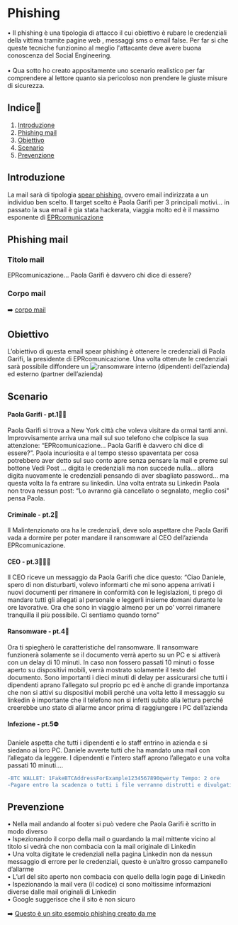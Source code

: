 # **Phishing**
• Il phishing è una tipologia di attacco il cui obiettivo è rubare le credenziali della vittima tramite pagine web , messaggi sms o email false. Per far si che queste 
tecniche funzionino al meglio l'attacante deve avere buona conoscenza del Social Engineering.<br>
<br>• Qua sotto ho creato appositamente uno scenario realistico per far comprendere al lettore quanto sia pericoloso non prendere le giuste misure di sicurezza.

## **Indice**📘
1. [Introduzione](#introduzione)
2. [Phishing mail](#)
3. [Obiettivo](#)
4. [Scenario](#)
5. [Prevenzione](#)

## **Introduzione**
La mail sarà di tipologia [spear phishing](https://www.ibm.com/it-it/topics/spear-phishing), ovvero email indirizzata a un individuo ben scelto.
Il target scelto è Paola Garifi per 3 principali motivi… in passato la sua email è gia stata
hackerata, viaggia molto ed è il massimo esponente di [EPRcomunicazione](https://eprcomunicazione.it/)

## **Phishing mail**
### **Titolo mail**
EPRcomunicazione… Paola Garifi è davvero chi dice di essere?

### **Corpo mail**
➡️ [corpo mail](https://github.com/OctavianIT/Octavian_Ceresau_Phishing/blob/main/Octavian_Ceresau_Phishing/FotoVarie/Arial.png)

## **Obiettivo**
L’obiettivo di questa email spear phishing è ottenere le credenziali di Paola Garifi, la
presidente di EPRcomunicazione. Una volta ottenute le credenziali sarà possibile diffondere
un ![ransomware](https://www.ibm.com/it-it/topics/ransomware) interno (dipendenti dell’azienda) ed esterno (partner dell’azienda)

## **Scenario**
#### **Paola Garifi - pt.1**👩🏻
Paola Garifi si trova a New York città che voleva visitare da ormai tanti anni.
Improvvisamente arriva una mail sul suo telefono che colpisce la sua attenzione:
“EPRcomunicazione… Paola Garifi è davvero chi dice di essere?”. Paola incuriosita e al
tempo stesso spaventata per cosa potrebbero aver detto sul suo conto apre senza pensare
la mail e preme sul bottone Vedi Post … digita le credenziali ma non succede nulla… allora
digita nuovamente le credenziali pensando di aver sbagliato password… ma questa volta la
fa entrare su linkedin. Una volta entrata su Linkedin Paola non trova nessun post: “Lo
avranno già cancellato o segnalato, meglio così" pensa Paola.

#### **Criminale - pt.2**👤
Il Malintenzionato ora ha le credenziali, deve solo aspettare che Paola Garifi vada a dormire
per poter mandare il ransomware al CEO dell’azienda EPRcomunicazione.

#### **CEO - pt.3**🧑🏼‍💼
Il CEO riceve un messaggio da Paola Garifi che dice questo:
“Ciao Daniele, spero di non disturbarti, volevo informarti che mi sono appena arrivati i nuovi
documenti per rimanere in conformità con le legislazioni, ti prego di mandare tutti gli allegati
al personale e leggerli insieme domani durante le ore lavorative.
Ora che sono in viaggio almeno per un po’ vorrei rimanere tranquilla il più possibile.
Ci sentiamo quando torno”

#### **Ransomware - pt.4**👾
Ora ti spiegherò le caratteristiche del ransomware.
Il ransomware funzionerà solamente se il documento verrà aperto su un PC e si attiverà con
un delay di 10 minuti.
In caso non fossero passati 10 minuti o fosse aperto su dispositivi mobili, verrà mostrato
solamente il testo del documento.
Sono importanti i dieci minuti di delay per assicurarsi che tutti i dipendenti aprano l’allegato
sul proprio pc ed è anche di grande importanza che non si attivi su dispositivi mobili perché
una volta letto il messaggio su linkedin è importante che il telefono non si infetti subito alla
lettura perché creerebbe uno stato di allarme ancor prima di raggiungere i PC dell’azienda

#### **Infezione - pt.5**⛔
Daniele aspetta che tutti i dipendenti e lo staff entrino in azienda e si siedano ai loro PC.
Daniele avverte tutti che ha mandato una mail con l’allegato da leggere. I dipendenti e
l’intero staff aprono l’allegato e una volta passati 10 minuti….
```diff
-BTC WALLET: 1FakeBTCAddressForExample1234567890qwerty Tempo: 2 ore
-Pagare entro la scadenza o tutti i file verranno distrutti e divulgati a fonti esterne
```

## **Prevenzione**
• Nella mail andando al footer si può vedere che Paola Garifi è scritto in modo diverso <br>
• Ispezionando il corpo della mail o guardando la mail mittente vicino al titolo si vedrà
che non combacia con la mail originale di Linkedin <br>
• Una volta digitate le credenziali nella pagina Linkedin non da nessun messaggio di
errore per le credenziali, questo è un’altro grosso campanello d’allarme <br>
• L’url del sito aperto non combacia con quello della login page di Linkedin <br>
• Ispezionando la mail vera (il codice) ci sono moltissime informazioni diverse dalle
mail originali di Linkedin <br>
• Google suggerisce che il sito è non sicuro <br>

➡️ [Questo è un sito esempio phishing creato da me](https://github.com/OctavianIT/Octavian_Ceresau_Phishing/blob/main/Octavian_Ceresau_Phishing/FotoVarie/FakeLD.png)


